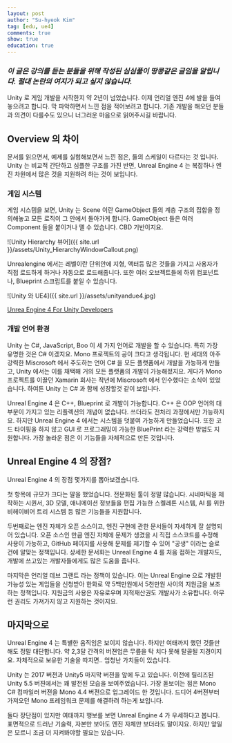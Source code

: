 ```yaml
---
layout: post
author: "Su-hyeok Kim"
tag: [edu, ue4]
comments: true
show: true
education: true
---
```


### _이 글은 강의를 듣는 분들을 위해 작성된 심심풀이 땅콩같은 글임을 알립니다. __절대__ 논란의 여지가 되고 싶지 않습니다._

 Unity 로 게임 개발을 시작한지 약 2년이 넘었습니다. 이제 언리얼 엔진 4에 발을 들여놓으려고 합니다. 막 파악하면서 느낀 점을 적어보려고 합니다. 기존 개발을 해오던 분들과 의견이 다를수도 있으니 너그러운 마음으로 읽어주시길 바랍니다.

## Overview 의 차이

문서를 읽으면서, 예제를 실험해보면서 느낀 점은, 둘의 스케일이 다르다는 것 입니다. Unity 는 비교적 간단하고 심플한 구조를 가진 반면, Unreal Engine 4 는 복잡하나 엔진 차원에서 많은 것을 지원하려 하는 것이 보입니다.

### 게임 시스템

게임 시스템을 보면, Unity 는 Scene 이란 GameObject 들의 계층 구조의 집합을 정의해놓고 모든 로직이 그 안에서 돌아가게 합니다. GameObject 들은 여러 Component 들을 붙이거나 뗄 수 있습니다. CBD 기반이지요.

![Unity Hierarchy 뷰어]({{ site.url }}/assets/Unity_HierarchyWindowCallout.png)

Unrealengine 에서는 레벨이란 단위안에 지형, 액터등 많은 것들을 가지고 사용자가 직접 로드하게 하거나 자동으로 로드해줍니다. 또한 여러 오브젝트들에 하위 컴포넌트나, Blueprint 스크립트를 붙일 수 있습니다.

![Unity 와 UE4]({{ site.url }}/assets/unityandue4.jpg)

[Unrea Engine 4 For Unity Developers][ue4-unity]

### 개발 언어 환경

Unity 는 C#, JavaScript, Boo 이 세 가지 언어로 개발을 할 수 있습니다. 특히 가장 유명한 것은 C# 이겠지요. Mono 프로젝트의 공이 크다고 생각됩니다. 현 세대의 아주 강력한 Miscrosoft 에서 주도하는 언어 C# 을 모든 플랫폼에서 개발을 가능하게 만들고, Unity 에서는 이를 채택해 거의 모든 플랫폼의 개발이 가능해졌지요. 게다가 Mono 프로젝트를 이끌던 Xamarin 회사는 작년에 Miscrosoft 에서 인수했다는 소식이 있었습니다. 하여튼 Unity 는 C# 과 함께 성장할것 같이 보입니다.

Unreal Engine 4 은 C++, Blueprint 로 개발이 가능합니다. C++ 은 OOP 언어의 대부분이 가지고 있는 리플렉션의 개념이 없습니다. 쓰더라도 전처리 과정에서만 가능하지요. 하지만 Unreal Engine 4 에서는 시스템을 덧붙여 가능하게 만들었습니다. 또한 코드 타이핑을 하지 않고 GUI 로 프로그래밍이 가능한 BluePrint 라는 강력한 방법도 지원합니다. 가장 놀라운 점은 이 기능들을 자체적으로 만든 것입니다.

## Unreal Engine 4 의 장점?

Unreal Engine 4 의 장점 몇가지를 뽑아보겠습니다.

첫 항목에 규모가 크다는 말을 했었습니다. 전문화된 툴이 정말 많습니다. 시네마틱을 제작하는 시퀀서, 3D 모델, 애니메이션 정보들을 편집 가능한 스켈레톤 시스템, AI 를 위한 비헤이비어 트리 시스템 등 많은 기능들을 지원합니다.

두번째로는 엔진 자체가 오픈 소스이고, 엔진 구현에 관한 문서들이 자세하게 잘 설명되어 있습니다. 오픈 소스인 만큼 엔진 자체에 문제가 생겼을 시 직접 소스코드를 수정해 사용이 가능하고, GitHub 페이지를 사용해 문제를 제기할 수 있어 "공생" 이라는 슬로건에 알맞는 정책입니다. 상세한 문서화는 Unreal Engine 4 를 처음 접하는 개발자도, 개발에 쓰고있는 개발자들에게도 많은 도움을 줍니다.

마지막은 언리얼 데브 그랜트 라는 정책이 있습니다. 이는 Unreal Engine 으로 개발된 가능성 있는 게임들을 신청받아 한화로 약 5백만원에서 5천만원 사이의 지원금을 보조하는 정책입니다. 지원금의 사용은 자유로우며 지적재산권도 개발사가 소유합니다. 아무런 권리도 가져가지 않고 지원하는 것이지요.

## 마지막으로

Unreal Engine 4 는 특별한 움직임은 보이지 않습니다. 하지만 여태까지 했던 것들만 해도 정말 대단합니다. 약 2,3달 간격의 버젼업은 무릎을 탁 치다 못해 탈골될 지경이지요. 자체적으로 보유한 기술을 따지면.. 엄청난 가치들이 있습니다.

Unity 는 2017 버젼과 Unity5 마지막 버젼을 앞에 두고 있습니다. 이전에 릴리즈된 Unity 5.5 버젼에서는 꽤 발전된 모습을 보여주었습니다. 가장 돋보이는 점은 Mono C# 컴파일러 버젼을 Mono 4.4 버젼으로 업그레이드 한 것입니다. 드디어 4버젼부터 가져오던 Mono 프레임워크 문제를 해결하려 하는게 보입니다.

둘다 장단점이 있지만 여태까지 행보를 보면 Unreal Engine 4 가 우세하다고 봅니다. 표면적으로 드러난 기술력, 자본만 보아도 엔진 자체만 보더라도 말이지요. 하지만 앞일은 모르니 조금 더 지켜봐야할 필요는 있습니다.

 [ue4-unity]: https://docs.unrealengine.com/latest/INT/GettingStarted/FromUnity/index.html
